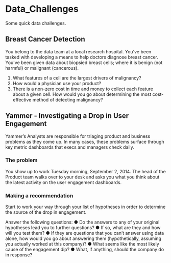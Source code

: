 # Data_Challenges

Some quick data challenges.

## Breast Cancer Detection
You belong to the data team at a local research hospital. You've been tasked with developing a means to help doctors diagnose breast cancer. You've been given data about biopsied breast cells; where it is benign (not harmful) or malignant (cancerous).

1. What features of a cell are the largest drivers of malignancy?
2. How would a physician use your product?
3. There is a non-zero cost in time and money to collect each feature about a given cell. How would you go about determining the most cost-effective method of
detecting malignancy?


## Yammer - Investigating a Drop in User Engagement
Yammer’s Analysts are responsible for triaging product and business problems as they come up. In many cases, these problems surface through key metric dashboards that execs and managers check daily.

### The problem
You show up to work Tuesday morning, September 2, 2014. The head of the Product team walks over to your desk and asks you what you think about the latest activity on the user engagement dashboards.

### Making a recommendation
Start to work your way through your list of hypotheses in order to determine the source of the
drop in engagement.

Answer the following questions:
● Do the answers to any of your original hypotheses lead you to further questions?
● If so, what are they and how will you test them?
● If they are questions that you can’t answer using data alone, how would you go about
answering them (hypothetically, assuming you actually worked at this company)?
● What seems like the most likely cause of the engagement dip?
● What, if anything, should the company do in response?
